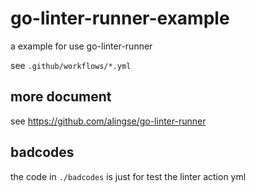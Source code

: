 # go-linter-runner-example

a example for use go-linter-runner

see `.github/workflows/*.yml`

## more document

see https://github.com/alingse/go-linter-runner

## badcodes

the code in `./badcodes` is just for test the linter action yml
